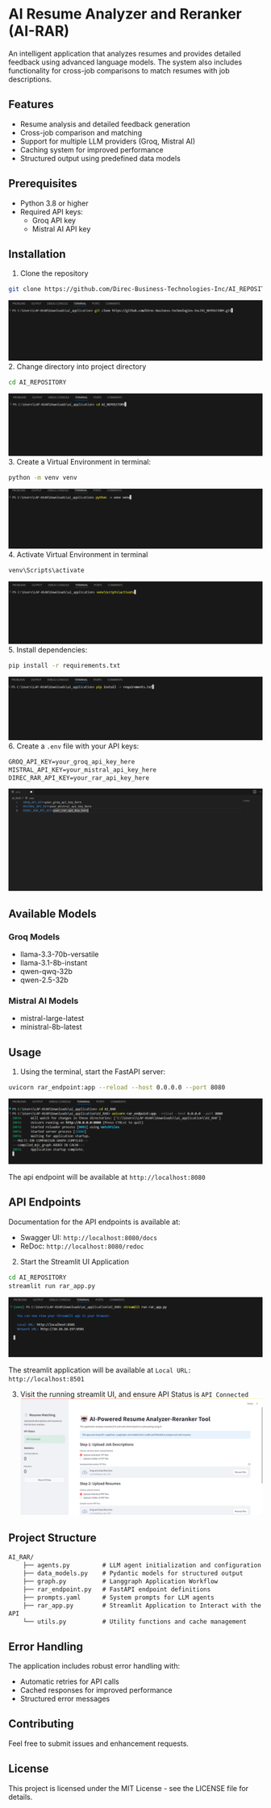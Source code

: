 # AI Resume Analyzer and Reranker (AI-RAR)

An intelligent application that analyzes resumes and provides detailed feedback using advanced language models. The system also includes functionality for cross-job comparisons to match resumes with job descriptions.

## Features

- Resume analysis and detailed feedback generation
- Cross-job comparison and matching
- Support for multiple LLM providers (Groq, Mistral AI)
- Caching system for improved performance
- Structured output using predefined data models

## Prerequisites

- Python 3.8 or higher
- Required API keys:
  - Groq API key
  - Mistral AI API key

## Installation

1. Clone the repository
```bash
git clone https://github.com/Direc-Business-Technologies-Inc/AI_REPOSITORY.git
```
![clone](assets\clone.png)
2. Change directory into project directory
```bash
cd AI_REPOSITORY
```
![clone](assets\change_directory.png)
3. Create a Virtual Environment in terminal:
```bash
python -m venv venv
```
![clone](assets\venv.png)
4. Activate Virtual Environment in terminal
```bash
venv\Scripts\activate
```
![clone](assets\venv_activate.png)
5. Install dependencies:
```bash
pip install -r requirements.txt
```
![clone](assets\requirements.png)
6. Create a `.env` file with your API keys:
```env
GROQ_API_KEY=your_groq_api_key_here
MISTRAL_API_KEY=your_mistral_api_key_here
DIREC_RAR_API_KEY=your_rar_api_key_here
```
![clone](assets\env_file.png)

## Available Models

### Groq Models
- llama-3.3-70b-versatile
- llama-3.1-8b-instant
- qwen-qwq-32b
- qwen-2.5-32b

### Mistral AI Models
- mistral-large-latest
- ministral-8b-latest

## Usage

1. Using the terminal, start the FastAPI server:
```bash
uvicorn rar_endpoint:app --reload --host 0.0.0.0 --port 8080
```
![clone](assets\run_api.png)

The api endpoint will be available at `http://localhost:8080`

## API Endpoints

Documentation for the API endpoints is available at:
- Swagger UI: `http://localhost:8080/docs`
- ReDoc: `http://localhost:8080/redoc`

2. Start the Streamlit UI Application
```bash
cd AI_REPOSITORY
streamlit run rar_app.py
```
![clone](assets\run_ui.png)

The streamlit application will be available at `Local URL: http://localhost:8501`

3. Visit the running streamlit UI, and ensure API Status is `API Connected`
![clone](assets\status_check.png)

## Project Structure

```
AI_RAR/
    ├── agents.py         # LLM agent initialization and configuration
    ├── data_models.py    # Pydantic models for structured output
    ├── graph.py          # Langgraph Application Workflow
    ├── rar_endpoint.py   # FastAPI endpoint definitions
    ├── prompts.yaml      # System prompts for LLM agents
    ├── rar_app.py        # Streamlit Application to Interact with the API
    └── utils.py          # Utility functions and cache management     
```

## Error Handling

The application includes robust error handling with:
- Automatic retries for API calls
- Cached responses for improved performance
- Structured error messages

## Contributing

Feel free to submit issues and enhancement requests.

## License

This project is licensed under the MIT License - see the LICENSE file for details.
